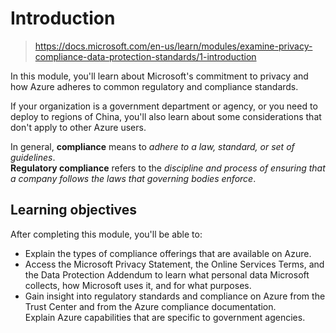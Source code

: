 # Introduction

> https://docs.microsoft.com/en-us/learn/modules/examine-privacy-compliance-data-protection-standards/1-introduction

In this module, you'll learn about Microsoft's commitment to privacy and how Azure adheres to common regulatory and compliance standards.

If your organization is a government department or agency, or you need to deploy to regions of China, you'll also learn about some considerations that don't apply to other Azure users.

In general, **compliance** means to *adhere to a law, standard, or set of guidelines*. \
**Regulatory compliance** refers to the *discipline and process of ensuring that a company follows the laws that governing bodies enforce*.

## Learning objectives

After completing this module, you'll be able to:

- Explain the types of compliance offerings that are available on Azure.
- Access the Microsoft Privacy Statement, the Online Services Terms, and the Data Protection Addendum to learn what personal data Microsoft collects, how Microsoft uses it, and for what purposes.
- Gain insight into regulatory standards and compliance on Azure from the Trust Center and from the Azure compliance documentation. \
Explain Azure capabilities that are specific to government agencies.